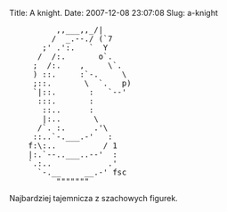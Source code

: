 Title: A knight.
Date: 2007-12-08 23:07:08
Slug: a-knight

<pre>
          ,,___,,_/|
         /  _.--./ (`7
       ;' .':.   `  Y
      /  /:.       o`.
     ;  /:.    ,     \`.
     ) ::.     :`-.     \
     ;::.       \  `.   p)
     `|::.       :   `--'
      :::.       :
       ::..      :
       |:..       \
      /`. :.      .'\
     ::..`-.___.-'   :
    f:\:..          / 1
    |:.`--..___..--'  :
    `.:..            .'
      `-.__     __.-' fsc
          """""""
</pre>
<p>Najbardziej tajemnicza z szachowych figurek.</p>

